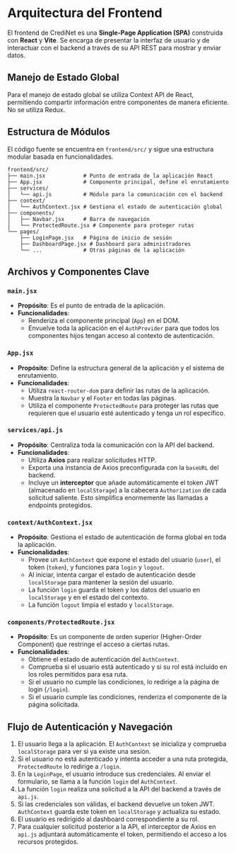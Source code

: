 # Arquitectura del Frontend

El frontend de CrediNet es una **Single-Page Application (SPA)** construida con **React** y **Vite**. Se encarga de presentar la interfaz de usuario y de interactuar con el backend a través de su API REST para mostrar y enviar datos.


## Manejo de Estado Global

Para el manejo de estado global se utiliza Context API de React, permitiendo compartir información entre componentes de manera eficiente. No se utiliza Redux.

## Estructura de Módulos

El código fuente se encuentra en `frontend/src/` y sigue una estructura modular basada en funcionalidades.

```
frontend/src/
├── main.jsx            # Punto de entrada de la aplicación React
├── App.jsx             # Componente principal, define el enrutamiento
├── services/
│   └── api.js          # Módulo para la comunicación con el backend
├── context/
│   └── AuthContext.jsx # Gestiona el estado de autenticación global
├── components/
│   ├── Navbar.jsx      # Barra de navegación
│   └── ProtectedRoute.jsx # Componente para proteger rutas
└── pages/
    ├── LoginPage.jsx   # Página de inicio de sesión
    ├── DashboardPage.jsx # Dashboard para administradores
    └── ...             # Otras páginas de la aplicación
```

## Archivos y Componentes Clave

### `main.jsx`

- **Propósito**: Es el punto de entrada de la aplicación.
- **Funcionalidades**:
  - Renderiza el componente principal (`App`) en el DOM.
  - Envuelve toda la aplicación en el `AuthProvider` para que todos los componentes hijos tengan acceso al contexto de autenticación.

### `App.jsx`

- **Propósito**: Define la estructura general de la aplicación y el sistema de enrutamiento.
- **Funcionalidades**:
  - Utiliza `react-router-dom` para definir las rutas de la aplicación.
  - Muestra la `Navbar` y el `Footer` en todas las páginas.
  - Utiliza el componente `ProtectedRoute` para proteger las rutas que requieren que el usuario esté autenticado y tenga un rol específico.

### `services/api.js`

- **Propósito**: Centraliza toda la comunicación con la API del backend.
- **Funcionalidades**:
  - Utiliza **Axios** para realizar solicitudes HTTP.
  - Exporta una instancia de Axios preconfigurada con la `baseURL` del backend.
  - Incluye un **interceptor** que añade automáticamente el token JWT (almacenado en `localStorage`) a la cabecera `Authorization` de cada solicitud saliente. Esto simplifica enormemente las llamadas a endpoints protegidos.

### `context/AuthContext.jsx`

- **Propósito**: Gestiona el estado de autenticación de forma global en toda la aplicación.
- **Funcionalidades**:
  - Provee un `AuthContext` que expone el estado del usuario (`user`), el token (`token`), y funciones para `login` y `logout`.
  - Al iniciar, intenta cargar el estado de autenticación desde `localStorage` para mantener la sesión del usuario.
  - La función `login` guarda el token y los datos del usuario en `localStorage` y en el estado del contexto.
  - La función `logout` limpia el estado y `localStorage`.

### `components/ProtectedRoute.jsx`

- **Propósito**: Es un componente de orden superior (Higher-Order Component) que restringe el acceso a ciertas rutas.
- **Funcionalidades**:
  - Obtiene el estado de autenticación del `AuthContext`.
  - Comprueba si el usuario está autenticado y si su rol está incluido en los roles permitidos para esa ruta.
  - Si el usuario no cumple las condiciones, lo redirige a la página de login (`/login`).
  - Si el usuario cumple las condiciones, renderiza el componente de la página solicitada.

## Flujo de Autenticación y Navegación

1.  El usuario llega a la aplicación. El `AuthContext` se inicializa y comprueba `localStorage` para ver si ya existe una sesión.
2.  Si el usuario no está autenticado y intenta acceder a una ruta protegida, `ProtectedRoute` lo redirige a `/login`.
3.  En la `LoginPage`, el usuario introduce sus credenciales. Al enviar el formulario, se llama a la función `login` del `AuthContext`.
4.  La función `login` realiza una solicitud a la API del backend a través de `api.js`.
5.  Si las credenciales son válidas, el backend devuelve un token JWT. `AuthContext` guarda este token en `localStorage` y actualiza su estado.
6.  El usuario es redirigido al dashboard correspondiente a su rol.
7.  Para cualquier solicitud posterior a la API, el interceptor de Axios en `api.js` adjuntará automáticamente el token, permitiendo el acceso a los recursos protegidos.

